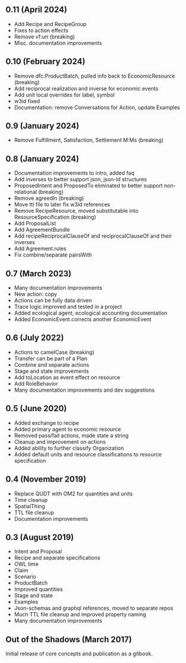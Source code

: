 ## 0.11 (April 2024)

- Add Recipe and RecipeGroup
- Fixes to action effects
- Remove vf:uri (breaking)
- Misc. documentation improvements

## 0.10 (February 2024)

- Remove dfc:ProductBatch, pulled info back to EconomicResource (breaking)
- Add reciprocal realization and inverse for economic events
- Add unit local overrides for label, symbol
- w3id fixed
- Documentation: remove Conversations for Action, update Examples

## 0.9 (January 2024)

- Remove Fulfillment, Satisfaction, Settlement M:Ms (breaking)

## 0.8 (January 2024)

- Documentation improvements to intro, added faq
- Add inverses to better support json, json-ld structures
- ProposedIntent and ProposedTo eliminated to better support non-relational (breaking)
- Remove agreedIn (breaking)
- Move ttl file to later fix w3id references
- Remove RecipeResource, moved substitutable into ResourceSpecification (breaking)
- Add ProposalList
- Add AgreementBundle
- Add recipeReciprocalClauseOf and reciprocalClauseOf and their inverses
- Add Agreement.rules
- Fix combine/separate pairsWith

## 0.7 (March 2023)

- Many documentation improvements
- New action: copy
- Actions can be fully data driven
- Trace logic improved and tested in a project
- Added ecological agent, ecological accounting documentation
- Added EconomicEvent.corrects another EconomicEvent

## 0.6 (July 2022)

- Actions to camelCase (breaking)
- Transfer can be part of a Plan
- Combine and separate actions
- Stage and state improvements
- Add toLocation as event effect on resource
- Add RoleBehavior
- Many documentation improvements and dev suggestions

## 0.5 (June 2020)

- Added exchange to recipe
- Added primary agent to economic resource
- Removed pass/fail actions, made state a string
- Cleanup and improvement on actions
- Added ability to further classify Organization
- Added default units and resource classifications to resource specification

## 0.4 (November 2019)

- Replace QUDT with OM2 for quantities and units
- Time cleanup
- SpatialThing
- TTL file cleanup
- Documentation improvements

## 0.3 (August 2019)

- Intent and Proposal
- Recipe and separate specifications
- OWL time
- Claim
- Scenario
- ProductBatch
- Improved quantities
- Stage and state
- Examples
- Json-schemas and graphql references, moved to separate repos
- Much TTL file cleanup and improved property naming
- Many documentation improvements

## Out of the Shadows (March 2017)

Initial release of core concepts and publication as a gitbook.
